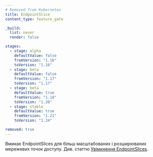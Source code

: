 ```yaml
---
# Removed from Kubernetes
title: EndpointSlice
content_type: feature_gate

_build:
  list: never
  render: false

stages:
  - stage: alpha 
    defaultValue: false
    fromVersion: "1.16"
    toVersion: "1.16"
  - stage: beta 
    defaultValue: false
    fromVersion: "1.17"
    toVersion: "1.17"    
  - stage: beta 
    defaultValue: true
    fromVersion: "1.18"
    toVersion: "1.20"      
  - stage: stable
    defaultValue: true
    fromVersion: "1.21"
    toVersion: "1.24"    

removed: true  
---
```

Вмикає EndpointSlices для більш масштабованих і розширюваних мережевих точок доступу. Див. статтю [Увімкнення EndpointSlices](/uk/docs/concepts/services-networking/endpoint-slices/).
